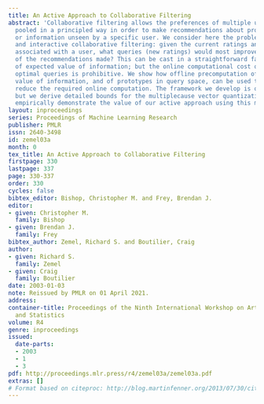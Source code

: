 ```yaml
---
title: An Active Approach to Collaborative Filtering
abstract: 'Collaborative filtering allows the preferences of multiple users to be
  pooled in a principled way in order to make recommendations about products, services
  or information unseen by a specific user. We consider here the problem of online
  and interactive collaborative filtering: given the current ratings and recommendations
  associated with a user, what queries (new ratings) would most improve the quality
  of the recommendations made? This can be cast in a straightforward fashion in terms
  of expected value of information; but the online computational cost of computing
  optimal queries is prohibitive. We show how offline precomputation of bounds on
  value of information, and of prototypes in query space, can be used to dramatically
  reduce the required online computation. The framework we develop is quite general,
  but we derive detailed bounds for the multiplecause vector quantization model, and
  empirically demonstrate the value of our active approach using this model.'
layout: inproceedings
series: Proceedings of Machine Learning Research
publisher: PMLR
issn: 2640-3498
id: zemel03a
month: 0
tex_title: An Active Approach to Collaborative Filtering
firstpage: 330
lastpage: 337
page: 330-337
order: 330
cycles: false
bibtex_editor: Bishop, Christopher M. and Frey, Brendan J.
editor:
- given: Christopher M.
  family: Bishop
- given: Brendan J.
  family: Frey
bibtex_author: Zemel, Richard S. and Boutilier, Craig
author:
- given: Richard S.
  family: Zemel
- given: Craig
  family: Boutilier
date: 2003-01-03
note: Reissued by PMLR on 01 April 2021.
address:
container-title: Proceedings of the Ninth International Workshop on Artificial Intelligence
  and Statistics
volume: R4
genre: inproceedings
issued:
  date-parts:
  - 2003
  - 1
  - 3
pdf: http://proceedings.mlr.press/r4/zemel03a/zemel03a.pdf
extras: []
# Format based on citeproc: http://blog.martinfenner.org/2013/07/30/citeproc-yaml-for-bibliographies/
---
```

